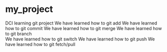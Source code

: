 # my_project
DCI learning git project
We have learned how to git add
We have learned how to git commit
We have learned how to git merge 
We have learned how to git branch  
We have learned how to git switch 
We have learned how to git push 
We have learned how to git fetch/pull
